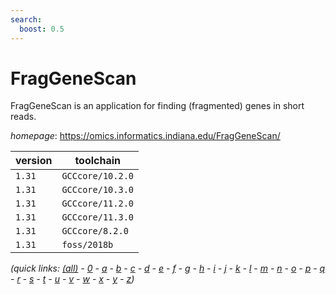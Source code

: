 ```yaml
---
search:
  boost: 0.5
---
```

# FragGeneScan

FragGeneScan is an application for finding (fragmented) genes in short reads.

*homepage*: <https://omics.informatics.indiana.edu/FragGeneScan/>

version | toolchain
--------|----------
``1.31`` | ``GCCcore/10.2.0``
``1.31`` | ``GCCcore/10.3.0``
``1.31`` | ``GCCcore/11.2.0``
``1.31`` | ``GCCcore/11.3.0``
``1.31`` | ``GCCcore/8.2.0``
``1.31`` | ``foss/2018b``


*(quick links: [(all)](../index.md) - [0](../0/index.md) - [a](../a/index.md) - [b](../b/index.md) - [c](../c/index.md) - [d](../d/index.md) - [e](../e/index.md) - [f](../f/index.md) - [g](../g/index.md) - [h](../h/index.md) - [i](../i/index.md) - [j](../j/index.md) - [k](../k/index.md) - [l](../l/index.md) - [m](../m/index.md) - [n](../n/index.md) - [o](../o/index.md) - [p](../p/index.md) - [q](../q/index.md) - [r](../r/index.md) - [s](../s/index.md) - [t](../t/index.md) - [u](../u/index.md) - [v](../v/index.md) - [w](../w/index.md) - [x](../x/index.md) - [y](../y/index.md) - [z](../z/index.md))*

